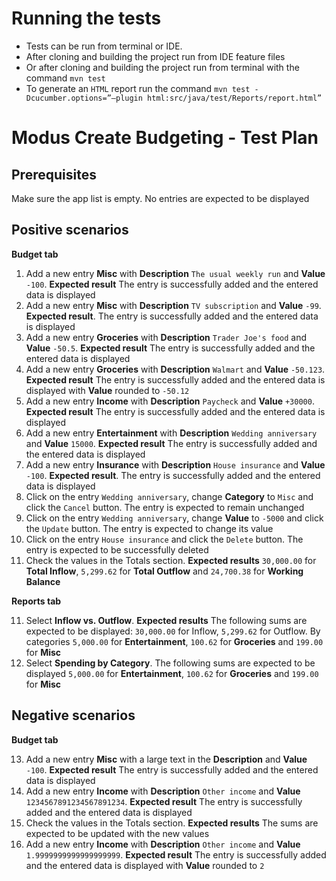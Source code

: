 # Running the tests

- Tests can be run from terminal or IDE.
- After cloning and building the project run from IDE feature files
- Or after cloning and building the project run from terminal with the command `mvn test`
- To generate an `HTML` report run the command `mvn test -Dcucumber.options=”–plugin html:src/java/test/Reports/report.html”`

# Modus Create Budgeting - Test Plan

## Prerequisites

Make sure the app list is empty. No entries are expected to be displayed

## Positive scenarios

**Budget tab**

1. Add a new entry **Misc** with **Description** `The usual weekly run` and **Value** `-100`. **Expected result** The entry is successfully added and the entered data is displayed
2. Add a new entry **Misc** with **Description** `TV subscription` and **Value** `-99`. **Expected result**. The entry is successfully added and the entered data is displayed
3. Add a new entry **Groceries** with **Description** `Trader Joe's food` and **Value** `-50.5`. **Expected result** The entry is successfully added and the entered data is displayed
4. Add a new entry **Groceries** with **Description** `Walmart` and **Value** `-50.123`. **Expected result** The entry is successfully added and the entered data is displayed with **Value** rounded to `-50.12`
5. Add a new entry **Income** with **Description** `Paycheck` and **Value** `+30000`. **Expected result** The entry is successfully added and the entered data is displayed
6. Add a new entry **Entertainment** with **Description** `Wedding anniversary` and **Value** `15000`. **Expected result** The entry is successfully added and the entered data is displayed
7. Add a new entry **Insurance** with **Description** `House insurance` and **Value** `-100`. **Expected result**. The entry is successfully added and the entered data is displayed
8. Click on the entry `Wedding anniversary`, change **Category** to `Misc` and click the `Cancel` button. The entry is expected to remain unchanged
9. Click on the entry `Wedding anniversary`, change **Value** to `-5000` and click the `Update` button. The entry is expected to change its value
10. Click on the entry `House insurance` and click the `Delete` button. The entry is expected to be successfully deleted
11. Check the values in the Totals section. **Expected results** `30,000.00` for **Total Inflow**, `5,299.62` for **Total Outflow** and `24,700.38` for **Working Balance**

**Reports tab**

11. Select **Inflow vs. Outflow**. **Expected results** The following sums are expected to be displayed: `30,000.00` for Inflow, `5,299.62` for Outflow. By categories `5,000.00` for **Entertainment**, `100.62` for **Groceries** and `199.00` for **Misc**
12. Select **Spending by Category**. The following sums are expected to be displayed `5,000.00` for **Entertainment**, `100.62` for **Groceries** and `199.00` for **Misc**


## Negative scenarios

**Budget tab**

13. Add a new entry **Misc** with a large text in the **Description** and **Value** `-100`. **Expected result** The entry is successfully added and the entered data is displayed
14. Add a new entry **Income** with **Description** `Other income` and **Value** `1234567891234567891234`. **Expected result** The entry is successfully added and the entered data is displayed
15. Check the values in the Totals section. **Expected results** The sums are expected to be updated with the new values
16. Add a new entry **Income** with **Description** `Other income` and **Value** `1.9999999999999999999`. **Expected result** The entry is successfully added and the entered data is displayed with **Value** rounded to `2`
